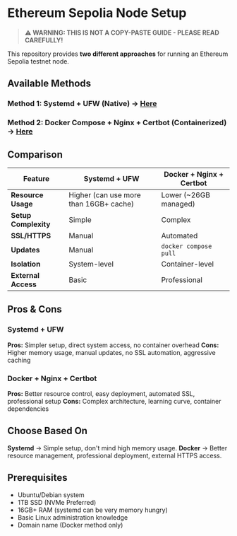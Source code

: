 # Ethereum Sepolia Node Setup

> **⚠️ WARNING: THIS IS NOT A COPY-PASTE GUIDE - PLEASE READ CAREFULLY!**

This repository provides **two different approaches** for running an Ethereum Sepolia testnet node.

## Available Methods

### Method 1: Systemd + UFW (Native) -> [Here](https://github.com/starfrich/eth-beacon-sepolia/tree/main/systemd)
### Method 2: Docker Compose + Nginx + Certbot (Containerized) -> [Here](https://github.com/starfrich/eth-beacon-sepolia/tree/main/docker) 

## Comparison

| Feature | Systemd + UFW | Docker + Nginx + Certbot |
|---------|---------------|--------------------------|
| **Resource Usage** | Higher (can use more than 16GB+ cache) | Lower (~26GB managed) |
| **Setup Complexity** | Simple | Complex |
| **SSL/HTTPS** | Manual | Automated |
| **Updates** | Manual | `docker compose pull` |
| **Isolation** | System-level | Container-level |
| **External Access** | Basic | Professional |

## Pros & Cons

### Systemd + UFW
**Pros:** Simpler setup, direct system access, no container overhead
**Cons:** Higher memory usage, manual updates, no SSL automation, aggressive caching

### Docker + Nginx + Certbot
**Pros:** Better resource control, easy deployment, automated SSL, professional setup
**Cons:** Complex architecture, learning curve, container dependencies

## Choose Based On

**Systemd** → Simple setup, don't mind high memory usage.
**Docker** → Better resource management, professional deployment, external HTTPS access.

## Prerequisites
- Ubuntu/Debian system
- 1TB SSD (NVMe Preferred)
- 16GB+ RAM (systemd can be very memory hungry)
- Basic Linux administration knowledge
- Domain name (Docker method only)